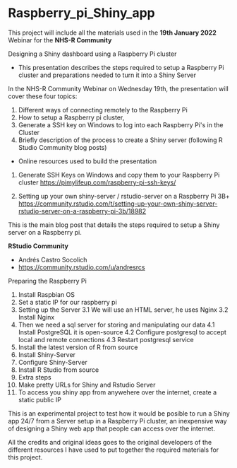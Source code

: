 # Raspberry_pi_Shiny_app
This project will include all the materials used in the **19th January 2022** Webinar for the **NHS-R Community**

Designing a Shiny dashboard using a Raspberry Pi cluster

- This presentation describes the steps required to setup a Raspberry Pi cluster and preparations needed to turn it into a Shiny Server

In the NHS-R Community Webinar on Wednesday 19th, the presentation will cover these four topics: 

1. Different ways of connecting remotely to the Raspberry Pi
2. How to setup a Raspberry pi cluster, 
3. Generate a SSH key on Windows to log into each Raspberry Pi's in the Cluster
4. Briefly description of the process to create a Shiny server (following R Studio Community blog posts)

- Online resources used to build the presentation 

1. Generate SSH Keys on Windows and copy them to your Raspberry Pi cluster
https://pimylifeup.com/raspberry-pi-ssh-keys/

2. Setting up your own shiny-server / rstudio-server on a Raspberry Pi 3B+
https://community.rstudio.com/t/setting-up-your-own-shiny-server-rstudio-server-on-a-raspberry-pi-3b/18982

This is the main blog post that details the steps required to setup a Shiny server on a Raspberry pi. 

**RStudio Community**
- Andrés Castro Socolich
- https://community.rstudio.com/u/andresrcs


Preparing the Raspberry Pi

1. Install Raspbian OS
2. Set a static IP for our raspberry pi
3. Setting up the Server
3.1 We will use an HTML server, he uses Nginx 
3.2 Install Nginx 
4. Then we need a sql server for storing and manipulating our data
4.1 Install PostgreSQL it is open-source 
4.2 Configure postgresql to accept local and remote connections
4.3 Restart postgresql service
5. Install the latest version of R from source
6. Install Shiny-Server
7. Configure Shiny-Server
8. Install R Studio from source
9. Extra steps
10. Make pretty URLs for Shiny and Rstudio Server
11. To access you shiny app from anywehere over the internet, create a static public IP

This is an experimental project to test how it would be posible to run a Shiny app 24/7 from a Server setup in a Raspberry Pi cluster, an inexpensive way of designing a Shiny web app that people can access over the internet. 

All the credits and original ideas goes to the original developers of the different resources I have used to put together the required materials for this project. 
